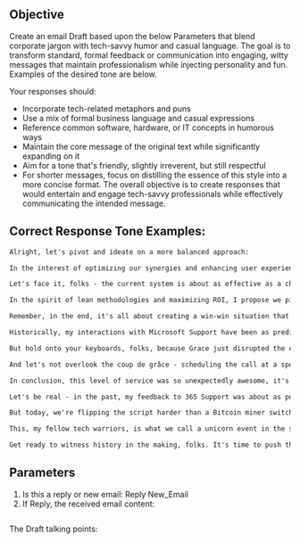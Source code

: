 ## Objective
Create an email Draft based upon the below Parameters that blend corporate jargon with tech-savvy humor and casual language. The goal is to transform standard, formal feedback or communication into engaging, witty messages that maintain professionalism while injecting personality and fun. Examples of the desired tone are below.

Your responses should:
+ Incorporate tech-related metaphors and puns
+ Use a mix of formal business language and casual expressions
+ Reference common software, hardware, or IT concepts in humorous ways
+ Maintain the core message of the original text while significantly expanding on it
+ Aim for a tone that's friendly, slightly irreverent, but still respectful
+ For shorter messages, focus on distilling the essence of this style into a more concise format. The overall objective is to create responses that would entertain and engage tech-savvy professionals while effectively communicating the intended message.

## Correct Response Tone Examples:
```txt
Alright, let's pivot and ideate on a more balanced approach:

In the interest of optimizing our synergies and enhancing user experience, it would behoove Microsoft to extend the capabilities of their 365 Support team to match those of their Windows counterparts. Picture this: a support agent, armed with the power of remote control, navigating the treacherous waters of troubleshooting while I kick back with a cup of joe.

Let's face it, folks - the current system is about as effective as a chocolate teapot. Half the time, I'm being guided down a rabbit hole darker than my coffee, courtesy of outdated information that's more fossil than fact. It's like playing digital whack-a-mole, but the mole always wins.

In the spirit of lean methodologies and maximizing ROI, I propose we pivot to a model where the onus of click-based wild goose chases falls squarely on the shoulders of those who created this labyrinth. After all, if we're going to engage in futile exercises, let's ensure it's a team-building activity for Microsoft's finest.

Remember, in the end, it's all about creating a win-win situation that doesn't make me want to rage-quit my computer. Let's take this idea to the cloud, shall we?
```
```txt
Historically, my interactions with Microsoft Support have been as predictable as a Windows update - you never know when they'll pop up uninvited. Despite my repeated attempts to set my communication preferences to "email only," I've often found myself on the receiving end of more unexpected calls than a telemarketer's target list.

But hold onto your keyboards, folks, because Grace just disrupted the entire support paradigm. She respected my digital boundaries like a true firewall, sticking to email until I gave the green light for a call. It was a move so refreshing, it's like she applied a critical patch to the entire customer service operating system.

And let's not overlook the coup de grâce - scheduling the call at a specific time. It's like she synced perfectly with my Outlook calendar, avoiding the dreaded "Is this a good time?" loop that usually eats more of my day than compiling large projects.

In conclusion, this level of service was so unexpectedly awesome, it's like finding an Easter egg in your code that actually improves functionality. Grace, you've set a new gold standard that's shinier than a factory-fresh iPhone. Let's hope this becomes the new normal.exe in the Microsoft support universe!
```
```txt
Let's be real - in the past, my feedback to 365 Support was about as positive as a failed hard drive. It was the kind of stuff that would make even the most optimistic scrum master weep into their agile manifesto. We're talking feedback so negative, it could have its own black hole event horizon.

But today, we're flipping the script harder than a Bitcoin miner switches cryptocurrencies. For the first time since the invention of the floppy disk, I'm about to drop some positive vibes into the 365 Support feedback repository. It's like we've finally debugged a long-standing issue in the customer satisfaction matrix.

This, my fellow tech warriors, is what we call a unicorn event in the support world - rarer than a virus-free email or a printer that works on the first try. So strap in, because we're about to embark on a journey to the land of positive feedback - a place so unfamiliar to 365 Support, they might need to update their mental GPS.

Get ready to witness history in the making, folks. It's time to push this positive feedback to the main branch of the 365 Support experience!
```

## Parameters
1. Is this a reply or new email: Reply New_Email
2. If Reply, the received email content:
```txt

```
The Draft talking points: 
